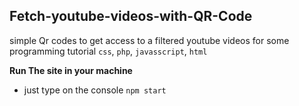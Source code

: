 ## Fetch-youtube-videos-with-QR-Code

simple Qr codes to get access to a filtered youtube videos for some programming tutorial `css`, `php`, `javasscript`, `html`

**Run The site in your machine**
- just type on the console `npm start`
